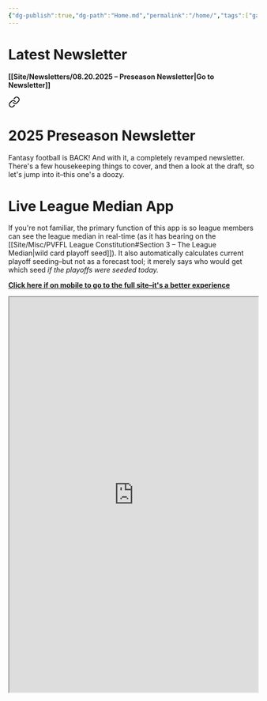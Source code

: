 ```yaml
---
{"dg-publish":true,"dg-path":"Home.md","permalink":"/home/","tags":["gardenEntry"]}
---
```


# Latest Newsletter

**[[Site/Newsletters/08.20.2025 – Preseason Newsletter\|Go to Newsletter]]**

<div class="transclusion internal-embed is-loaded"><a class="markdown-embed-link" href="/newsletters/08-20-2025-preseason-newsletter/#2025-preseason-newsletter" aria-label="Open link"><svg xmlns="http://www.w3.org/2000/svg" width="24" height="24" viewBox="0 0 24 24" fill="none" stroke="currentColor" stroke-width="2" stroke-linecap="round" stroke-linejoin="round" class="svg-icon lucide-link"><path d="M10 13a5 5 0 0 0 7.54.54l3-3a5 5 0 0 0-7.07-7.07l-1.72 1.71"></path><path d="M14 11a5 5 0 0 0-7.54-.54l-3 3a5 5 0 0 0 7.07 7.07l1.71-1.71"></path></svg></a><div class="markdown-embed">



# 2025 Preseason Newsletter

Fantasy football is BACK! And with it, a completely revamped newsletter. There's a few housekeeping things to cover, and then a look at the draft, so let's jump into it–this one's a doozy.

</div></div>


# Live League Median App

If you're not familiar, the primary function of this app is so league members can see the league median in real-time (as it has bearing on the [[Site/Misc/PVFFL League Constitution#Section 3 – The League Median\|wild card playoff seed]]). It also automatically calculates current playoff seeding–but not as a forecast tool; it merely says who would get which seed *if the playoffs were seeded today.*

**[Click here if on mobile to go to the full site–it's a better experience](https://app.pvffl.com)**
<iframe src="https://app.pvffl.com/" style="width: 100%; height:800px" />